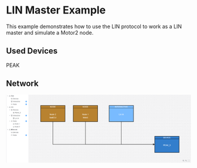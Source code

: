 # LIN Master Example

This example demonstrates how to use the LIN protocol to work as a LIN master and simulate a Motor2 node. 

## Used Devices
PEAK

## Network
![network](./network.png)